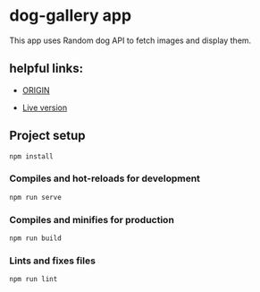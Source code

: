 # dog-gallery app

This app uses Random dog API to fetch images and display them.

## helpful links:
* [ORIGIN](https://random.dog/)

* [Live version](https://flamboyant-mestorf-d0f16f.netlify.com/)

## Project setup
```
npm install
```

### Compiles and hot-reloads for development
```
npm run serve
```

### Compiles and minifies for production
```
npm run build
```

### Lints and fixes files
```
npm run lint
```
